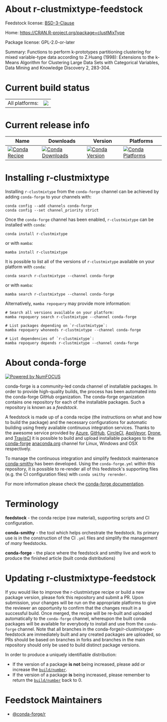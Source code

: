 About r-clustmixtype-feedstock
==============================

Feedstock license: [BSD-3-Clause](https://github.com/conda-forge/r-clustmixtype-feedstock/blob/main/LICENSE.txt)

Home: https://CRAN.R-project.org/package=clustMixType

Package license: GPL-2.0-or-later

Summary: Functions to perform k-prototypes partitioning clustering for mixed variable-type data according to Z.Huang (1998): Extensions to the k-Means Algorithm for Clustering Large Data Sets with Categorical Variables, Data Mining and Knowledge Discovery 2, 283-304.

Current build status
====================


<table><tr><td>All platforms:</td>
    <td>
      <a href="https://dev.azure.com/conda-forge/feedstock-builds/_build/latest?definitionId=19449&branchName=main">
        <img src="https://dev.azure.com/conda-forge/feedstock-builds/_apis/build/status/r-clustmixtype-feedstock?branchName=main">
      </a>
    </td>
  </tr>
</table>

Current release info
====================

| Name | Downloads | Version | Platforms |
| --- | --- | --- | --- |
| [![Conda Recipe](https://img.shields.io/badge/recipe-r--clustmixtype-green.svg)](https://anaconda.org/conda-forge/r-clustmixtype) | [![Conda Downloads](https://img.shields.io/conda/dn/conda-forge/r-clustmixtype.svg)](https://anaconda.org/conda-forge/r-clustmixtype) | [![Conda Version](https://img.shields.io/conda/vn/conda-forge/r-clustmixtype.svg)](https://anaconda.org/conda-forge/r-clustmixtype) | [![Conda Platforms](https://img.shields.io/conda/pn/conda-forge/r-clustmixtype.svg)](https://anaconda.org/conda-forge/r-clustmixtype) |

Installing r-clustmixtype
=========================

Installing `r-clustmixtype` from the `conda-forge` channel can be achieved by adding `conda-forge` to your channels with:

```
conda config --add channels conda-forge
conda config --set channel_priority strict
```

Once the `conda-forge` channel has been enabled, `r-clustmixtype` can be installed with `conda`:

```
conda install r-clustmixtype
```

or with `mamba`:

```
mamba install r-clustmixtype
```

It is possible to list all of the versions of `r-clustmixtype` available on your platform with `conda`:

```
conda search r-clustmixtype --channel conda-forge
```

or with `mamba`:

```
mamba search r-clustmixtype --channel conda-forge
```

Alternatively, `mamba repoquery` may provide more information:

```
# Search all versions available on your platform:
mamba repoquery search r-clustmixtype --channel conda-forge

# List packages depending on `r-clustmixtype`:
mamba repoquery whoneeds r-clustmixtype --channel conda-forge

# List dependencies of `r-clustmixtype`:
mamba repoquery depends r-clustmixtype --channel conda-forge
```


About conda-forge
=================

[![Powered by
NumFOCUS](https://img.shields.io/badge/powered%20by-NumFOCUS-orange.svg?style=flat&colorA=E1523D&colorB=007D8A)](https://numfocus.org)

conda-forge is a community-led conda channel of installable packages.
In order to provide high-quality builds, the process has been automated into the
conda-forge GitHub organization. The conda-forge organization contains one repository
for each of the installable packages. Such a repository is known as a *feedstock*.

A feedstock is made up of a conda recipe (the instructions on what and how to build
the package) and the necessary configurations for automatic building using freely
available continuous integration services. Thanks to the awesome service provided by
[Azure](https://azure.microsoft.com/en-us/services/devops/), [GitHub](https://github.com/),
[CircleCI](https://circleci.com/), [AppVeyor](https://www.appveyor.com/),
[Drone](https://cloud.drone.io/welcome), and [TravisCI](https://travis-ci.com/)
it is possible to build and upload installable packages to the
[conda-forge](https://anaconda.org/conda-forge) [anaconda.org](https://anaconda.org/)
channel for Linux, Windows and OSX respectively.

To manage the continuous integration and simplify feedstock maintenance
[conda-smithy](https://github.com/conda-forge/conda-smithy) has been developed.
Using the ``conda-forge.yml`` within this repository, it is possible to re-render all of
this feedstock's supporting files (e.g. the CI configuration files) with ``conda smithy rerender``.

For more information please check the [conda-forge documentation](https://conda-forge.org/docs/).

Terminology
===========

**feedstock** - the conda recipe (raw material), supporting scripts and CI configuration.

**conda-smithy** - the tool which helps orchestrate the feedstock.
                   Its primary use is in the construction of the CI ``.yml`` files
                   and simplify the management of *many* feedstocks.

**conda-forge** - the place where the feedstock and smithy live and work to
                  produce the finished article (built conda distributions)


Updating r-clustmixtype-feedstock
=================================

If you would like to improve the r-clustmixtype recipe or build a new
package version, please fork this repository and submit a PR. Upon submission,
your changes will be run on the appropriate platforms to give the reviewer an
opportunity to confirm that the changes result in a successful build. Once
merged, the recipe will be re-built and uploaded automatically to the
`conda-forge` channel, whereupon the built conda packages will be available for
everybody to install and use from the `conda-forge` channel.
Note that all branches in the conda-forge/r-clustmixtype-feedstock are
immediately built and any created packages are uploaded, so PRs should be based
on branches in forks and branches in the main repository should only be used to
build distinct package versions.

In order to produce a uniquely identifiable distribution:
 * If the version of a package **is not** being increased, please add or increase
   the [``build/number``](https://docs.conda.io/projects/conda-build/en/latest/resources/define-metadata.html#build-number-and-string).
 * If the version of a package **is** being increased, please remember to return
   the [``build/number``](https://docs.conda.io/projects/conda-build/en/latest/resources/define-metadata.html#build-number-and-string)
   back to 0.

Feedstock Maintainers
=====================

* [@conda-forge/r](https://github.com/orgs/conda-forge/teams/r/)

